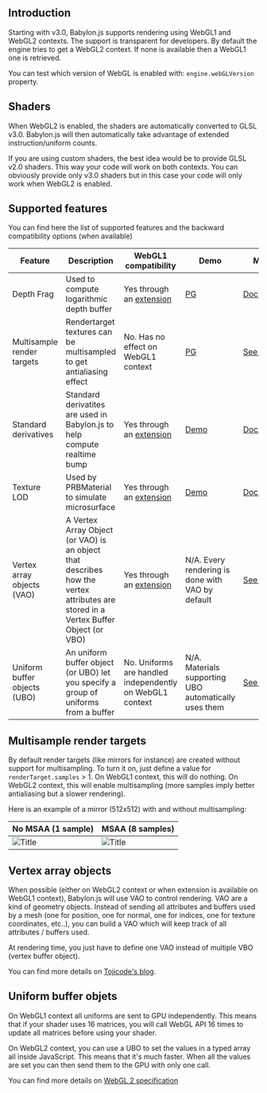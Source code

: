 ## Introduction

Starting with v3.0, Babylon.js supports rendering using WebGL1 and WebGL2 contexts. 
The support is transparent for developers. By default the engine tries to get a WebGL2 context. If none is available then a WebGL1 one is retrieved.

You can test which version of WebGL is enabled with: `engine.webGLVersion` property.

## Shaders

When WebGL2 is enabled, the shaders are automatically converted to GLSL v3.0. Babylon.js will then automatically take advantage of extended instruction/uniform counts.

If you are using custom shaders, the best idea would be to provide GLSL v2.0 shaders. This way your code will work on both contexts.
You can obviously provide only v3.0 shaders but in this case your code will only work when WebGL2 is enabled.

## Supported features

You can find here the list of supported features and the backward compatibility options (when available)

Feature|Description|WebGL1 compatibility|Demo|More info
--|--|--|--|--
Depth Frag|Used to compute logarithmic depth buffer|Yes through an [extension](https://www.khronos.org/registry/webgl/extensions/EXT_frag_depth/)|[PG](http://www.babylonjs-playground.com/#1180R5#15)|[Documentation](http://doc.babylonjs.com/tutorials/using_logarithmic_depth_buffer)
Multisample render targets|Rendertarget textures can be multisampled to get antialiasing effect|No. Has no effect on WebGL1 context|[PG](http://www.babylonjs-playground.com/#12MKMN)|[See below](http://doc.babylonjs.com/overviews/webgl2#multisample-render-targets)
Standard derivatives|Standard derivatites are used in Babylon.js to help compute realtime bump|Yes through an [extension](https://www.khronos.org/registry/webgl/extensions/OES_standard_derivatives)|[Demo](http://www.babylonjs.com/Demos/Bump/)|[Documentation](http://doc.babylonjs.com/tutorials/advanced_texturing)
Texture LOD|Used by PRBMaterial to simulate microsurface|Yes through an [extension](https://www.khronos.org/registry/OpenGL/extensions/EXT/EXT_shader_texture_lod.txt)|[Demo](http://www.babylonjs.com/Demos/HDRMap/)|[Documentation](http://doc.babylonjs.com/overviews/physically_based_rendering)
Vertex array objects (VAO)|A Vertex Array Object (or VAO) is an object that describes how the vertex attributes are stored in a Vertex Buffer Object (or VBO)|Yes through an [extension](https://www.khronos.org/registry/webgl/extensions/OES_vertex_array_object/)|N/A. Every rendering is done with VAO by default|[See below](http://doc.babylonjs.com/overviews/webgl2#vertex-array-objects)
Uniform buffer objects (UBO)| An uniform buffer object (or UBO) let you specify a group of uniforms from a buffer|No. Uniforms are handled independently on WebGL1 context|N/A. Materials supporting UBO automatically uses them|[See below](http://doc.babylonjs.com/overviews/webgl2#uniform-buffer-objects)

## Multisample render targets

By default render targets (like mirrors for instance) are created without support for multisampling. To turn it on, just define a value for `renderTarget.samples` > 1.
On WebGL1 context, this will do nothing. On WebGL2 context, this will enable multisampling (more samples imply better antialiasing but a slower rendering).

Here is an example of a mirror (512x512) with and without multisampling:
 
No MSAA (1 sample)|MSAA (8 samples)
---|---
![Title](/img/overviews/nomsaa.jpg)|![Title](/img/overviews/msaa.jpg)

## Vertex array objects

When possible (either on WebGL2 context or when extension is available on WebGL1 context), Babylon.js will use VAO to control rendering. VAO are a kind of geometry objects. Instead of sending all attributes and buffers used by a mesh (one for position, one for normal, one for indices, one for texture coordinates, etc..), you can build a VAO which will keep track of all attributes / buffers used. 

At rendering time, you just have to define one VAO instead of multiple VBO (vertex buffer object).

You can find more details on [Tojicode's blog](http://blog.tojicode.com/2012/10/oesvertexarrayobject-extension.html).

## Uniform buffer objets
On WebGL1 context all uniforms are sent to GPU independently. This means that if your shader uses 16 matrices, you will call WebGL API 16 times to update all matrices before using your shader.

On WebGL2 context, you can use a UBO to set the values in a typed array all inside JavaScript. This means that it's much faster. When all the values are set you can then send them to the GPU with only one call.

You can find more details on [WebGL 2 specification](https://www.khronos.org/registry/webgl/specs/latest/2.0/#3.7.16)
